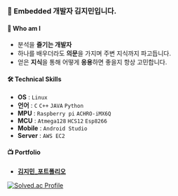 ### 🌱 Embedded 개발자 김지민입니다. 

#### 👦 Who am I
- 분석을 **즐기는 개발자**
- 하나를 배우더라도 **의문**을 가지며 주변 지식까지 파고듭니다.
- 얻은 **지식**을 통해 어떻게 **응용**하면 좋을지 항상 고민합니다.

#### 🛠 Technical Skills
- **OS** : `Linux`
- **언어** : `C` `C++` `JAVA` `Python`
- **MPU** : `Raspberry pi` `ACHRO-iMX6Q`
- **MCU** : `Atmega128` `HCS12` `Esp8266`
- **Mobile** : `Android Studio`
- **Server** : `AWS EC2`

#### 📺 Portfolio
- [**김지민_포트폴리오**](https://github.com/JiMin4210/JiMin4210/files/10529573/default.pdf)

[![Solved.ac Profile](http://mazassumnida.wtf/api/v2/generate_badge?boj=rlawlalsk)](https://solved.ac/rlawlalsk/)
<!--



**JiMin4210/JiMin4210** is a ✨ _special_ ✨ repository because its `README.md` (this file) appears on your GitHub profile.

Here are some ideas to get you started:

- 🔭 I’m currently working on ...
- 🌱 I’m currently learning ...
- 👯 I’m looking to collaborate on ...
- 🤔 I’m looking for help with ...
- 💬 Ask me about ...
- 📫 How to reach me: ...
- 😄 Pronouns: ...
- ⚡ Fun fact: ...
-->
